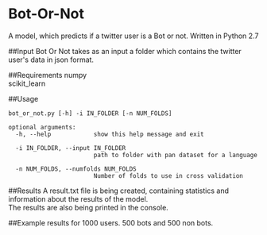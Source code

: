 # Bot-Or-Not
A model, which predicts if a twitter user is a Bot or not. Written in Python 2.7

##Input
Bot Or Not takes as an input a folder which contains the twitter user's data in json format.

##Requirements
numpy  
scikit_learn

##Usage
```
bot_or_not.py [-h] -i IN_FOLDER [-n NUM_FOLDS]

optional arguments:
  -h, --help            show this help message and exit
  
  -i IN_FOLDER, --input IN_FOLDER
                        path to folder with pan dataset for a language
                        
  -n NUM_FOLDS, --numfolds NUM_FOLDS
                        Number of folds to use in cross validation
```
##Results
A result.txt file is being created, containing statistics and information about the results of the model.  
The results are also being printed in the console.

##Example results for 1000 users. 500 bots and 500 non bots.
```

```
